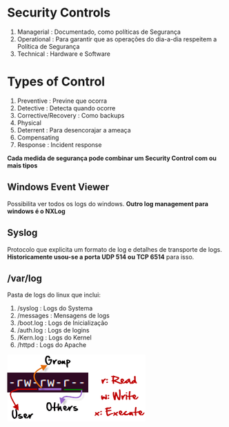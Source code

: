 # Security Controls
1. Managerial : Documentado, como políticas de Segurança
2. Operational : Para garantir que as operações do dia-a-dia respeitem a Política de Segurança
3. Technical : Hardware e Software

# Types of Control
1. Preventive : Previne que ocorra
2. Detective : Detecta quando ocorre
3. Corrective/Recovery : Como backups
4. Physical
5. Deterrent : Para desencorajar a ameaça
6. Compensating
7. Response : Incident response

**Cada medida de segurança pode combinar um Security Control com ou mais tipos**

## Windows Event Viewer
Possibilita ver todos os logs do windows. **Outro log management para windows é o NXLog**

## Syslog
Protocolo que explicita um formato de log e detalhes de transporte de logs. **Historicamente usou-se a porta UDP 514 ou TCP 6514** para isso.

## /var/log
Pasta de logs do linux que inclui:
1. /syslog : Logs do Systema
2. /messages : Mensagens de logs
3. /boot.log : Logs de Inicialização
4. /auth.log : Logs de logins
5. /Kern.log : Logs do Kernel
6. /httpd : Logs do Apache

![](permission.png)

